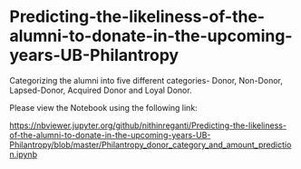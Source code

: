 # Predicting-the-likeliness-of-the-alumni-to-donate-in-the-upcoming-years-UB-Philantropy
Categorizing the alumni into five different categories- Donor, Non-Donor, Lapsed-Donor, Acquired Donor and Loyal Donor.
  
  
  Please view the Notebook using the following link:  
  
  https://nbviewer.jupyter.org/github/nithinreganti/Predicting-the-likeliness-of-the-alumni-to-donate-in-the-upcoming-years-UB-Philantropy/blob/master/Philantropy_donor_category_and_amount_prediction.ipynb
